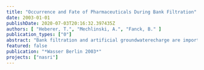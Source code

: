 ```yaml
---
title: "Occurrence and Fate of Pharmaceuticals During Bank Filtration"
date: 2003-01-01
publishDate: 2020-07-03T20:16:32.397435Z
authors: [ "Heberer, T.", "Mechlinski, A.", "Fanck, B." ]
publication_types: ["0"]
abstract: "Bank filtration and artificial groundwaterecharge are important, effective and cheap techniques for surface water treatment and removal of microbes, inorganic and some organic contaminants. Nevertheless, mechanisms of the removal of impurities and of the chemical reactions of the water components have not been understood sufficiently and are therefore subject of this research project. The interdisciplinary project of the Berlin Centre of Competence for Water (KWB gGmbH) entitled NASRI (Natural and Artificial Systems for Recharge and Infiltration) concentrates among other topics also on nicroorganisms and trace organic substances frequently detected in surface waters."
featured: false
publication: "*Wasser Berlin 2003*"
projects: ["nasri"]
---
```


